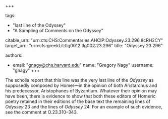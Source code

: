 +++

tags:
- "last line of the Odyssey"
- "A Sampling of Comments on the Odyssey"

citable_urn: "urn:cts:CHS:Commentaries.AHCIP:Odyssey.23.296.8cRH2CY"
target_urn: "urn:cts:greekLit:tlg0012.tlg002:23.296"
title: "Odyssey 23.296"

authors:
- email: "gnagy@chs.harvard.edu"
  name: "Gregory Nagy"
  username: "gnagy"
+++

<p>The scholia report that this line was the very last line of the <em>Odyssey</em> as supposedly composed by Homer—in the opinion of both Aristarchus and his predecessor, Aristophanes of Byzantium. Whatever their opinion may have been, there is evidence to show that both these editors of Homeric poetry retained in their editions of the base text the remaining lines of <em>Odyssey</em> 23 and the lines of <em>Odyssey</em> 24. For an example of such evidence, see the comment at O.23.310–343.  </p>